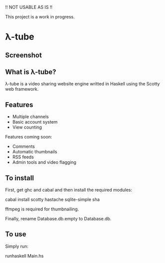 !! NOT USABLE AS IS !!

This project is a work in progress.

# λ-tube

## Screenshot

## What is λ-tube?

λ-tube is a video sharing website engine writted in Haskell using the Scotty web framework.

## Features

* Multiple channels
* Basic account system
* View counting

Features coming soon:

* Comments
* Automatic thumbnails
* RSS feeds
* Admin tools and video flagging

## To install

First, get ghc and cabal and then install the required modules:

  cabal install scotty hastache sqlite-simple sha

ffmpeg is required for thumbnailing.

Finally, rename Database.db.empty to Database.db.

## To use

Simply run:

  runhaskell Main.hs
